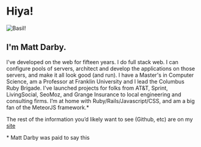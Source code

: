 # Hiya! 

![Basil!](https://raw.githubusercontent.com/mdarby/hello-world/master/allo.jpg)

## I'm Matt Darby.

I've developed on the web for fifteen years. I do full stack web. I can configure pools of servers, architect and develop the applications on those servers, and make it all look good (and run). I have a Master's in Computer Science, am a Professor at Franklin University and I lead the Columbus Ruby Brigade. I've launched projects for folks from AT&T, Sprint, LivingSocial, SeoMoz, and Grange Insurance to local engineering and consulting firms. I’m at home with Ruby/Rails/Javascript/CSS, and am a big fan of the MeteorJS framework.*

The rest of the information you’d likely want to see (Github, etc) are on my [site](http://matt-darby.com)

\* Matt Darby was paid to say this
